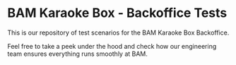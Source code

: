 # BAM Karaoke Box - Backoffice Tests

This is our repository of test scenarios for the BAM Karaoke Box Backoffice.

Feel free to take a peek under the hood and check how our engineering
team ensures everything runs smoothly at BAM.
